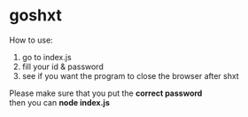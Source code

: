 # goshxt  
  
How to use:
1. go to index.js  
2. fill your id & password  
3. see if you want the program to close the browser after shxt  
  
Please make sure that you put the **correct password**  
then you can **node index.js**